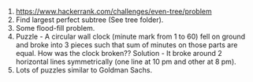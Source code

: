 1. https://www.hackerrank.com/challenges/even-tree/problem
2. Find largest perfect subtree (See tree folder).
3. Some flood-fill problem.
4. Puzzle - A circular wall clock (minute mark from 1 to 60) fell on ground and broke into 3 pieces such that sum of minutes on those parts are equal. How was the clock broken??
  Solution - It broke around 2 horizontal lines symmetrically (one line at 10 pm and other at 8 pm).
5. Lots of puzzles similar to Goldman Sachs.